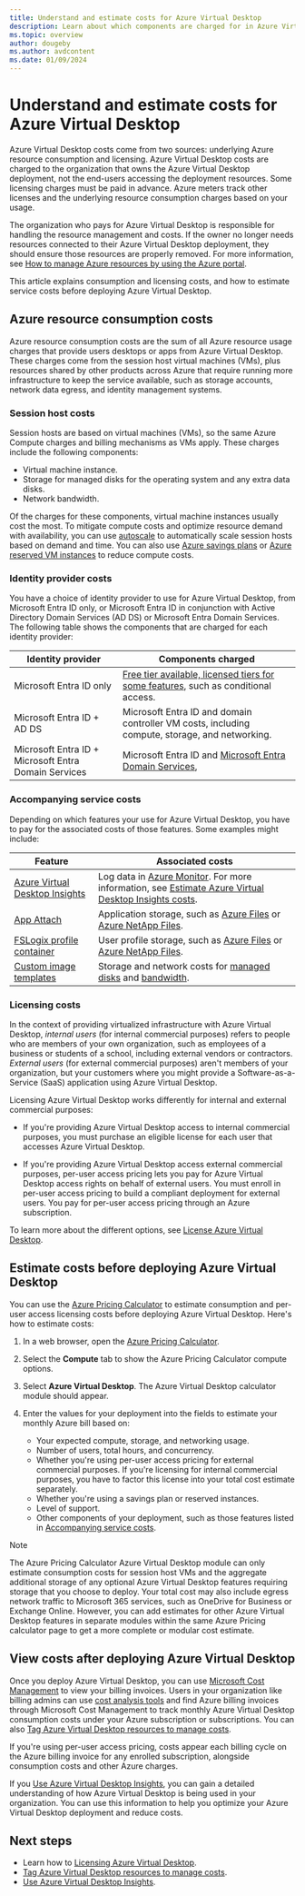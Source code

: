 ```yaml
---
title: Understand and estimate costs for Azure Virtual Desktop
description: Learn about which components are charged for in Azure Virtual Desktop and how to estimate the total cost.
ms.topic: overview
author: dougeby
ms.author: avdcontent
ms.date: 01/09/2024
---
```


# Understand and estimate costs for Azure Virtual Desktop

Azure Virtual Desktop costs come from two sources: underlying Azure resource consumption and licensing. Azure Virtual Desktop costs are charged to the organization that owns the Azure Virtual Desktop deployment, not the end-users accessing the deployment resources. Some licensing charges must be paid in advance. Azure meters track other licenses and the underlying resource consumption charges based on your usage.

The organization who pays for Azure Virtual Desktop is responsible for handling the resource management and costs. If the owner no longer needs resources connected to their Azure Virtual Desktop deployment, they should ensure those resources are properly removed. For more information, see [How to manage Azure resources by using the Azure portal](../azure-resource-manager/management/manage-resources-portal.md).

This article explains consumption and licensing costs, and how to estimate service costs before deploying Azure Virtual Desktop.

## Azure resource consumption costs

Azure resource consumption costs are the sum of all Azure resource usage charges that provide users desktops or apps from Azure Virtual Desktop. These charges come from the session host virtual machines (VMs), plus resources shared by other products across Azure that require running more infrastructure to keep the service available, such as storage accounts, network data egress, and identity management systems.

### Session host costs

Session hosts are based on virtual machines (VMs), so the same Azure Compute charges and billing mechanisms as VMs apply. These charges include the following components:

- Virtual machine instance.
- Storage for managed disks for the operating system and any extra data disks.
- Network bandwidth.

Of the charges for these components, virtual machine instances usually cost the most. To mitigate compute costs and optimize resource demand with availability, you can use [autoscale](autoscale-scenarios.md) to automatically scale session hosts based on demand and time. You can also use [Azure savings plans](../cost-management-billing/savings-plan/savings-plan-compute-overview.md) or [Azure reserved VM instances](/azure/virtual-machines/prepay-reserved-vm-instances) to reduce compute costs.

### Identity provider costs

You have a choice of identity provider to use for Azure Virtual Desktop, from Microsoft Entra ID only, or Microsoft Entra ID in conjunction with Active Directory Domain Services (AD DS) or Microsoft Entra Domain Services. The following table shows the components that are charged for each identity provider:

| Identity provider | Components charged |
|--|--|
| Microsoft Entra ID only | [Free tier available, licensed tiers for some features](https://www.microsoft.com/security/business/microsoft-entra-pricing), such as conditional access. |
| Microsoft Entra ID + AD DS | Microsoft Entra ID and domain controller VM costs, including compute, storage, and networking. |
| Microsoft Entra ID + Microsoft Entra Domain Services | Microsoft Entra ID and [Microsoft Entra Domain Services](https://azure.microsoft.com/pricing/details/microsoft-entra-ds/), |

### Accompanying service costs

Depending on which features your use for Azure Virtual Desktop, you have to pay for the associated costs of those features. Some examples might include:

| Feature | Associated costs |
|--|--|
| [Azure Virtual Desktop Insights](insights.md) | Log data in [Azure Monitor](https://azure.microsoft.com/pricing/details/monitor/). For more information, see [Estimate Azure Virtual Desktop Insights costs](insights-costs.md). |
| [App Attach](app-attach-overview.md) | Application storage, such as [Azure Files](https://azure.microsoft.com/pricing/details/storage/files/) or [Azure NetApp Files](https://azure.microsoft.com/pricing/details/netapp/). |
| [FSLogix profile container](/fslogix/overview-what-is-fslogix) | User profile storage, such as [Azure Files](https://azure.microsoft.com/pricing/details/storage/files/) or [Azure NetApp Files](https://azure.microsoft.com/pricing/details/netapp/). |
| [Custom image templates](custom-image-templates.md) | Storage and network costs for [managed disks](https://azure.microsoft.com/pricing/details/managed-disks/) and [bandwidth](https://azure.microsoft.com/pricing/details/bandwidth/). |

### Licensing costs

In the context of providing virtualized infrastructure with Azure Virtual Desktop, *internal users* (for internal commercial purposes) refers to people who are members of your own organization, such as employees of a business or students of a school, including external vendors or contractors. *External users* (for external commercial purposes) aren't members of your organization, but your customers where you might provide a Software-as-a-Service (SaaS) application using Azure Virtual Desktop.

Licensing Azure Virtual Desktop works differently for internal and external commercial purposes:

- If you're providing Azure Virtual Desktop access to internal commercial purposes, you must purchase an eligible license for each user that accesses Azure Virtual Desktop.

- If you're providing Azure Virtual Desktop access external commercial purposes, per-user access pricing lets you pay for Azure Virtual Desktop access rights on behalf of external users. You must enroll in per-user access pricing to build a compliant deployment for external users. You pay for per-user access pricing through an Azure subscription.

To learn more about the different options, see [License Azure Virtual Desktop](licensing.md).

## Estimate costs before deploying Azure Virtual Desktop

You can use the [Azure Pricing Calculator](https://azure.microsoft.com/pricing/calculator/) to estimate consumption and per-user access licensing costs before deploying Azure Virtual Desktop. Here's how to estimate costs:

1. In a web browser, open the [Azure Pricing Calculator](https://azure.microsoft.com/pricing/calculator/).

1. Select the **Compute** tab to show the Azure Pricing Calculator compute options.

1. Select **Azure Virtual Desktop**. The Azure Virtual Desktop calculator module should appear.

1. Enter the values for your deployment into the fields to estimate your monthly Azure bill based on:

   - Your expected compute, storage, and networking usage.
   - Number of users, total hours, and concurrency.
   - Whether you're using per-user access pricing for external commercial purposes. If you're licensing for internal commercial purposes, you have to factor this license into your total cost estimate separately.
   - Whether you're using a savings plan or reserved instances.
   - Level of support.
   - Other components of your deployment, such as those features listed in [Accompanying service costs](#accompanying-service-costs).

> [!NOTE]
> The Azure Pricing Calculator Azure Virtual Desktop module can only estimate consumption costs for session host VMs and the aggregate additional storage of any optional Azure Virtual Desktop features requiring storage that you choose to deploy. Your total cost may also include egress network traffic to Microsoft 365 services, such as OneDrive for Business or Exchange Online. However, you can add estimates for other Azure Virtual Desktop features in separate modules within the same Azure Pricing calculator page to get a more complete or modular cost estimate.

## View costs after deploying Azure Virtual Desktop

Once you deploy Azure Virtual Desktop, you can use [Microsoft Cost Management](../cost-management-billing/cost-management-billing-overview.md) to view your billing invoices. Users in your organization like billing admins can use [cost analysis tools](../cost-management-billing/costs/cost-analysis-common-uses.md) and find Azure billing invoices through Microsoft Cost Management to track monthly Azure Virtual Desktop consumption costs under your Azure subscription or subscriptions. You can also [Tag Azure Virtual Desktop resources to manage costs](tag-virtual-desktop-resources.md).

If you're using per-user access pricing, costs appear each billing cycle on the Azure billing invoice for any enrolled subscription, alongside consumption costs and other Azure charges.

If you [Use Azure Virtual Desktop Insights](insights.md), you can gain a detailed understanding of how Azure Virtual Desktop is being used in your organization. You can use this information to help you optimize your Azure Virtual Desktop deployment and reduce costs.

## Next steps

- Learn how to [Licensing Azure Virtual Desktop](licensing.md).
- [Tag Azure Virtual Desktop resources to manage costs](tag-virtual-desktop-resources.md).
- [Use Azure Virtual Desktop Insights](insights.md).
